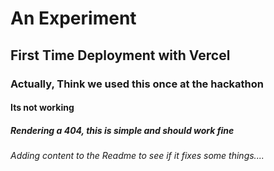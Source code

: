 # An Experiment
## First Time Deployment with Vercel
### Actually, Think we used this once at the hackathon
#### Its not working
##### Rendering a 404, this is simple and should work fine
###### Adding content to the Readme to see if it fixes some things....